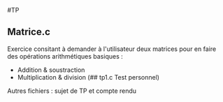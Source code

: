 #TP 

## Matrice.c
Exercice consitant à demander à l'utilisateur deux matrices pour en faire des opérations arithmétiques basiques : 
- Addition & soustraction 
- Multiplication & division
(## tp1.c
Test personnel)

Autres fichiers : sujet de TP et compte rendu 
